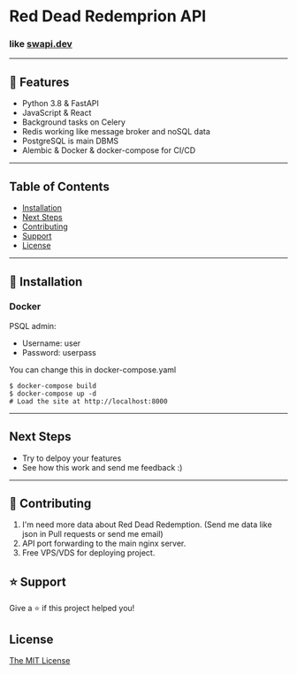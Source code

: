 # Red Dead Redemprion API
### like [swapi.dev](https://swapi.dev/)

----

## 🚀 Features

- Python 3.8 & FastAPI
- JavaScript & React
- Background tasks on Celery
- Redis working like message broker and noSQL data 
- PostgreSQL is main DBMS
- Alembic & Docker & docker-compose for CI/CD

----

## Table of Contents
* [Installation](#installation)
* [Next Steps](#next-steps)
* [Contributing](#contributing)
* [Support](#support)
* [License](#license)

----

## 📖 Installation

### Docker

PSQL admin:
- Username: user
- Password: userpass  

You can change this in docker-compose.yaml

```
$ docker-compose build
$ docker-compose up -d
# Load the site at http://localhost:8000
```

----
## Next Steps

- Try to delpoy your features 
- See how this work and send me feedback :)

----

## 🤝 Contributing

1. I'm need more data about Red Dead Redemption. (Send me data like json in Pull requests or send me email)
2. API port forwarding to the main nginx server.
3. Free VPS/VDS for deploying project.

## ⭐️ Support

Give a ⭐️  if this project helped you!

## License

[The MIT License](LICENSE)
